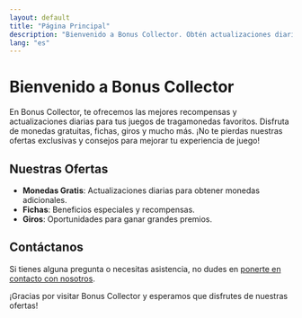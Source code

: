 ```yaml
---
layout: default
title: "Página Principal"
description: "Bienvenido a Bonus Collector. Obtén actualizaciones diarias sobre monedas, fichas, giros y otras recompensas para tus juegos de tragamonedas favoritos."
lang: "es"
---
```


# Bienvenido a Bonus Collector

En Bonus Collector, te ofrecemos las mejores recompensas y actualizaciones diarias para tus juegos de tragamonedas favoritos. Disfruta de monedas gratuitas, fichas, giros y mucho más. ¡No te pierdas nuestras ofertas exclusivas y consejos para mejorar tu experiencia de juego!

## Nuestras Ofertas

- **Monedas Gratis**: Actualizaciones diarias para obtener monedas adicionales.
- **Fichas**: Beneficios especiales y recompensas.
- **Giros**: Oportunidades para ganar grandes premios.

## Contáctanos

Si tienes alguna pregunta o necesitas asistencia, no dudes en [ponerte en contacto con nosotros](#).

¡Gracias por visitar Bonus Collector y esperamos que disfrutes de nuestras ofertas!